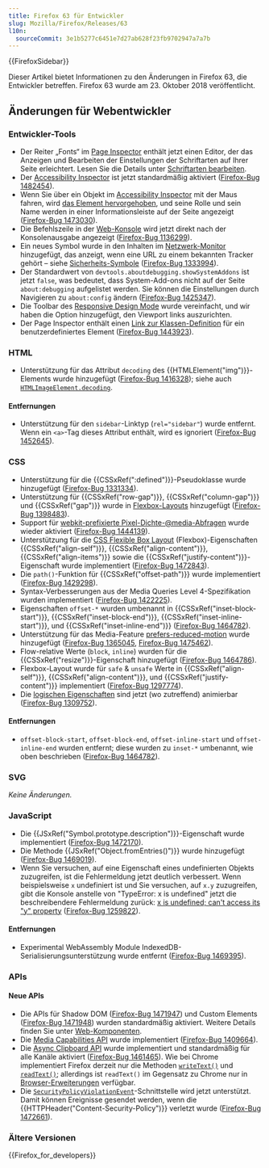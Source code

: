 ```yaml
---
title: Firefox 63 für Entwickler
slug: Mozilla/Firefox/Releases/63
l10n:
  sourceCommit: 3e1b5277c6451e7d27ab628f23fb9702947a7a7b
---
```


{{FirefoxSidebar}}

Dieser Artikel bietet Informationen zu den Änderungen in Firefox 63, die Entwickler betreffen. Firefox 63 wurde am 23. Oktober 2018 veröffentlicht.

## Änderungen für Webentwickler

### Entwickler-Tools

- Der Reiter „Fonts“ im [Page Inspector](https://firefox-source-docs.mozilla.org/devtools-user/page_inspector/index.html) enthält jetzt einen Editor, der das Anzeigen und Bearbeiten der Einstellungen der Schriftarten auf Ihrer Seite erleichtert. Lesen Sie die Details unter [Schriftarten bearbeiten](https://firefox-source-docs.mozilla.org/devtools-user/page_inspector/how_to/edit_fonts/index.html).
- Der [Accessibility Inspector](https://firefox-source-docs.mozilla.org/devtools-user/accessibility_inspector/index.html) ist jetzt standardmäßig aktiviert ([Firefox-Bug 1482454](https://bugzil.la/1482454)).
- Wenn Sie über ein Objekt im [Accessibility Inspector](https://firefox-source-docs.mozilla.org/devtools-user/accessibility_inspector/index.html) mit der Maus fahren, wird [das Element hervorgehoben](https://firefox-source-docs.mozilla.org/devtools-user/accessibility_inspector/index.html#highlighting-of-ui-items), und seine Rolle und sein Name werden in einer Informationsleiste auf der Seite angezeigt ([Firefox-Bug 1473030](https://bugzil.la/1473030)).
- Die Befehlszeile in der [Web-Konsole](https://firefox-source-docs.mozilla.org/devtools-user/web_console/index.html) wird jetzt direkt nach der Konsolenausgabe angezeigt ([Firefox-Bug 1136299](https://bugzil.la/1136299)).
- Ein neues Symbol wurde in den Inhalten im [Netzwerk-Monitor](https://firefox-source-docs.mozilla.org/devtools-user/network_monitor/index.html) hinzugefügt, das anzeigt, wenn eine URL zu einem bekannten Tracker gehört – siehe [Sicherheits-Symbole](https://firefox-source-docs.mozilla.org/devtools-user/network_monitor/request_list/index.html#network-monitor-request-list-security-icons) ([Firefox-Bug 1333994](https://bugzil.la/1333994)).
- Der Standardwert von `devtools.aboutdebugging.showSystemAddons` ist jetzt `false`, was bedeutet, dass System-Add-ons nicht auf der Seite `about:debugging` aufgelistet werden. Sie können die Einstellungen durch Navigieren zu `about:config` ändern ([Firefox-Bug 1425347](https://bugzil.la/1425347)).
- Die Toolbar des [Responsive Design Mode](https://firefox-source-docs.mozilla.org/devtools-user/responsive_design_mode/index.html) wurde vereinfacht, und wir haben die Option hinzugefügt, den Viewport links auszurichten.
- Der Page Inspector enthält einen [Link zur Klassen-Definition](https://firefox-source-docs.mozilla.org/devtools-user/page_inspector/how_to/examine_and_edit_html/index.html#custom-element-definition) für ein benutzerdefiniertes Element ([Firefox-Bug 1443923](https://bugzil.la/1443923)).

### HTML

- Unterstützung für das Attribut `decoding` des {{HTMLElement("img")}}-Elements wurde hinzugefügt ([Firefox-Bug 1416328](https://bugzil.la/1416328)); siehe auch [`HTMLImageElement.decoding`](/de/docs/Web/API/HTMLImageElement/decoding).

#### Entfernungen

- Unterstützung für den `sidebar`-Linktyp (`rel="sidebar"`) wurde entfernt. Wenn ein `<a>`-Tag dieses Attribut enthält, wird es ignoriert ([Firefox-Bug 1452645](https://bugzil.la/1452645)).

### CSS

- Unterstützung für die {{CSSxRef(":defined")}}-Pseudoklasse wurde hinzugefügt ([Firefox-Bug 1331334](https://bugzil.la/1331334)).
- Unterstützung für {{CSSxRef("row-gap")}}, {{CSSxRef("column-gap")}} und {{CSSxRef("gap")}} wurde in [Flexbox-Layouts](/de/docs/Web/CSS/CSS_box_alignment/Box_alignment_in_flexbox#the_gap_properties) hinzugefügt ([Firefox-Bug 1398483](https://bugzil.la/1398483)).
- Support für [webkit-prefixierte Pixel-Dichte-@media-Abfragen](/de/docs/Web/CSS/@media/-webkit-device-pixel-ratio) wurde wieder aktiviert ([Firefox-Bug 1444139](https://bugzil.la/1444139)).
- Unterstützung für die [CSS Flexible Box Layout](/de/docs/Web/CSS/CSS_flexible_box_layout) (Flexbox)-Eigenschaften {{CSSxRef("align-self")}}, {{CSSxRef("align-content")}}, {{CSSxRef("align-items")}} sowie die {{CSSxRef("justify-content")}}-Eigenschaft wurde implementiert ([Firefox-Bug 1472843](https://bugzil.la/1472843)).
- Die `path()`-Funktion für {{CSSxRef("offset-path")}} wurde implementiert ([Firefox-Bug 1429298](https://bugzil.la/1429298)).
- Syntax-Verbesserungen aus der Media Queries Level 4-Spezifikation wurden implementiert ([Firefox-Bug 1422225](https://bugzil.la/1422225)).
- Eigenschaften `offset-*` wurden umbenannt in {{CSSxRef("inset-block-start")}}, {{CSSxRef("inset-block-end")}}, {{CSSxRef("inset-inline-start")}}, und {{CSSxRef("inset-inline-end")}} ([Firefox-Bug 1464782](https://bugzil.la/1464782)).
- Unterstützung für das Media-Feature [prefers-reduced-motion](/de/docs/Web/CSS/@media/prefers-reduced-motion) wurde hinzugefügt ([Firefox-Bug 1365045](https://bugzil.la/1365045), [Firefox-Bug 1475462](https://bugzil.la/1475462)).
- Flow-relative Werte (`block`, `inline`) wurden für die {{CSSxRef("resize")}}-Eigenschaft hinzugefügt ([Firefox-Bug 1464786](https://bugzil.la/1464786)).
- Flexbox-Layout wurde für `safe` & `unsafe` Werte in {{CSSxRef("align-self")}}, {{CSSxRef("align-content")}}, und {{CSSxRef("justify-content")}} implementiert ([Firefox-Bug 1297774](https://bugzil.la/1297774)).
- Die [logischen Eigenschaften](/de/docs/Web/CSS/CSS_logical_properties_and_values) sind jetzt (wo zutreffend) animierbar ([Firefox-Bug 1309752](https://bugzil.la/1309752)).

#### Entfernungen

- `offset-block-start`, `offset-block-end`, `offset-inline-start` und `offset-inline-end` wurden entfernt; diese wurden zu `inset-*` umbenannt, wie oben beschrieben ([Firefox-Bug 1464782](https://bugzil.la/1464782)).

### SVG

_Keine Änderungen._

### JavaScript

- Die {{JSxRef("Symbol.prototype.description")}}-Eigenschaft wurde implementiert ([Firefox-Bug 1472170](https://bugzil.la/1472170)).
- Die Methode {{JSxRef("Object.fromEntries()")}} wurde hinzugefügt ([Firefox-Bug 1469019](https://bugzil.la/1469019)).
- Wenn Sie versuchen, auf eine Eigenschaft eines undefinierten Objekts zuzugreifen, ist die Fehlermeldung jetzt deutlich verbessert. Wenn beispielsweise `x` undefiniert ist und Sie versuchen, auf `x.y` zuzugreifen, gibt die Konsole anstelle von "TypeError: x is undefined" jetzt die beschreibendere Fehlermeldung zurück: [x is undefined; can't access its "y" property](/de/docs/Web/JavaScript/Reference/Errors/Unexpected_type) ([Firefox-Bug 1259822](https://bugzil.la/1259822)).

#### Entfernungen

- Experimental WebAssembly Module IndexedDB-Serialisierungsunterstützung wurde entfernt ([Firefox-Bug 1469395](https://bugzil.la/1469395)).

### APIs

#### Neue APIs

- Die APIs für Shadow DOM ([Firefox-Bug 1471947](https://bugzil.la/1471947)) und Custom Elements ([Firefox-Bug 1471948](https://bugzil.la/1471948)) wurden standardmäßig aktiviert. Weitere Details finden Sie unter [Web-Komponenten](/de/docs/Web/API/Web_components).
- Die [Media Capabilities API](/de/docs/Web/API/Media_Capabilities_API) wurde implementiert ([Firefox-Bug 1409664](https://bugzil.la/1409664)).
- Die [Async Clipboard API](/de/docs/Web/API/Clipboard) wurde implementiert und standardmäßig für alle Kanäle aktiviert ([Firefox-Bug 1461465](https://bugzil.la/1461465)). Wie bei Chrome implementiert Firefox derzeit nur die Methoden [`writeText()`](/de/docs/Web/API/Clipboard/writeText) und [`readText()`](/de/docs/Web/API/Clipboard/readText); allerdings ist `readText()` im Gegensatz zu Chrome nur in [Browser-Erweiterungen](/de/docs/Mozilla/Add-ons/WebExtensions) verfügbar.
- Die [`SecurityPolicyViolationEvent`](/de/docs/Web/API/SecurityPolicyViolationEvent)-Schnittstelle wird jetzt unterstützt. Damit können Ereignisse gesendet werden, wenn die {{HTTPHeader("Content-Security-Policy")}} verletzt wurde ([Firefox-Bug 1472661](https://bugzil.la/1472661)).

### Ältere Versionen

{{Firefox_for_developers}}
